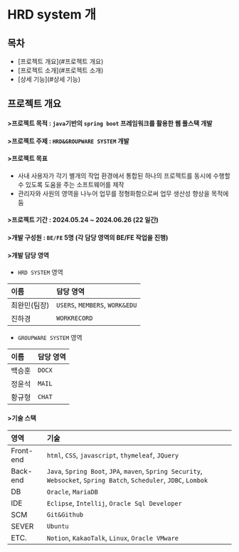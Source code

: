 # HRD system 개<br/>

## 목차
* [프로젝트 개요](#프로젝트 개요)
* [프로젝트 소개](#프로젝트 소개)
* [상세 기능](#상세 기능)

## 프로젝트 개요

#### >프로젝트 목적 : `java`기반의 `spring boot` 프레임워크를 활용한 웹 풀스택 개발
#### >프로젝트 주제 : `HRD&GROUPWARE SYSTEM` 개발
#### >프로젝트 목표
  * 사내 사용자가 각기 별개의 작업 환경에서 통합된 하나의 프로젝트를 동시에 수행할 수 있도록 도움을 주는 소프트웨어를 제작
  * 관리자와 사원의 영역을 나누어 업무를 정형화함으로써 업무 생산성 향상을 목적에 둠
#### >프로젝트 기간 : 2024.05.24 ~ 2024.06.26 (22 일간)
#### >개발 구성원 : `BE/FE` 5명 (각 담당 영역의 BE/FE 작업을 진행)

#### >개발 담당 영역
* `HRD SYSTEM` 영역

|이름|담당 영역|
|:---|:---|
|최완민(팀장)|`USERS`, `MEMBERS`, `WORK&EDU`|
|진하경|`WORKRECORD`|

* `GROUPWARE SYSTEM` 영역

|이름|담당 영역|
|:---|:---|
|백승훈|`DOCX`|
|정윤석|`MAIL`|
|황규형|`CHAT`|

#### >기술 스택

|영역|기술|
|:---|:---|
|Front-end|`html`, `CSS`, `javascript`, `thymeleaf`, `JQuery`|
|Back-end|`Java`, `Spring Boot`, `JPA`, `maven`, `Spring Security`, `Websocket`, `Spring Batch`, `Scheduler`, `JDBC`, `Lombok`|
|DB|`Oracle`, `MariaDB` |
|IDE|`Eclipse`, `Intellij`, `Oracle Sql Developer`|
|SCM|`Git&Github`|
|SEVER|`Ubuntu`|
|ETC.|`Notion`, `KakaoTalk`, `Linux`, `Oracle VMware`|
